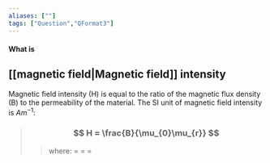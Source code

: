 ```yaml
---
aliases: [""]
tags: ["Question","QFormat3"]
---
```


#### What is
## [[magnetic field|Magnetic field]] intensity
Magnetic field intensity (H) is equal to the ratio of the magnetic flux density  (B) to the permeability  of the material. The SI unit of magnetic field intensity is $Am^{-1}$:

> ### $$ H = \frac{B}{\mu_{0}\mu_{r}} $$ 
>> where:
>> $=$ 
>> $=$
>> $=$